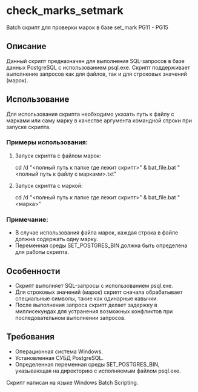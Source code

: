 # check_marks_setmark
Batch скрипт для проверки марок в базе set_mark PG11 - PG15

## Описание
Данный скрипт предназначен для выполнения SQL-запросов в базе данных PostgreSQL с использованием psql.exe. Скрипт поддерживает выполнение запросов как для файлов, так и для строковых значений (марок).

## Использование
Для использования скрипта необходимо указать путь к файлу с марками или саму марку в качестве аргумента командной строки при запуске скрипта.

### Примеры использования:
1. Запуск скрипта с файлом марок:
   
   cd /d "<полный путь к папке где лежит скрипт>" & bat_file.bat "<полный путь к файлу с марками>.txt"
   
2. Запуск скрипта с маркой:
   
   cd /d "<полный путь к папке где лежит скрипт>" & bat_file.bat "<марка>"
   

### Примечание:
- В случае использования файла марок, каждая строка в файле должна содержать одну марку.
- Переменная среды SET_POSTGRES_BIN должна быть определена для работы скрипта.

## Особенности
- Скрипт выполняет SQL-запросы с использованием psql.exe.
- Для строковых значений (марок) скрипт сначала обрабатывает специальные символы, такие как одинарные кавычки.
- После выполнения запроса скрипт делает задержку в миллисекундах для устранения возможных конфликтов при последовательном выполнении запросов.

## Требования
- Операционная система Windows.
- Установленная СУБД PostgreSQL.
- Определенная переменная среды SET_POSTGRES_BIN, указывающая на директорию с исполняемым файлом psql.exe.

Скрипт написан на языке Windows Batch Scripting.
